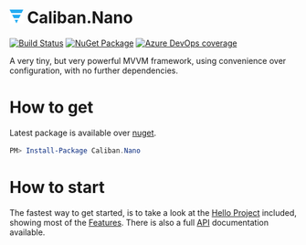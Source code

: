 # ![](docs/img/Inline.png) Caliban.Nano

[![Build Status](https://img.shields.io/azure-devops/build/cuhsat/Caliban.Nano/3?logo=windows&logoColor=ffffff&style=for-the-badge&colorB=44cc11)](https://dev.azure.com/cuhsat/Caliban.Nano)
[![NuGet Package](https://img.shields.io/nuget/v/Caliban.Nano.svg?logo=nuget&logoColor=ffffff&style=for-the-badge&colorB=44cc11)](https://www.nuget.org/packages/Caliban.Nano)
[![Azure DevOps coverage](https://img.shields.io/azure-devops/coverage/cuhsat/Caliban.Nano/3?color=44cc11&logo=azuredevops&logoColor=ffffff&style=for-the-badge)](https://dev.azure.com/cuhsat/Caliban.Nano/_build)

A very tiny, but very powerful MVVM framework, using convenience over configuration, with no further dependencies.

# How to get

Latest package is available over [nuget](https://www.nuget.org/packages/Caliban.Nano).

```powershell
PM> Install-Package Caliban.Nano
```

# How to start

The fastest way to get started, is to take a look at the [Hello Project](samples/Caliban.Nano.Hello/) included, showing most of the [Features](docs/Features.md). There is also a full [API](docs/api/index.md) documentation available.
